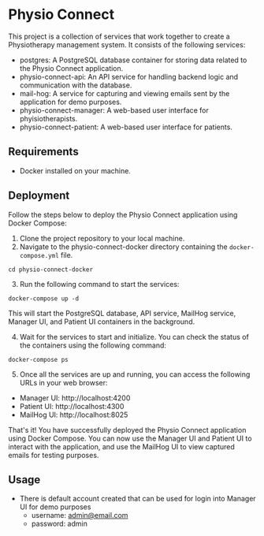 # Physio Connect

This project is a collection of services that work together to create a Physiotherapy management system. It consists of the following services:

-   postgres: A PostgreSQL database container for storing data related to the Physio Connect application.
-   physio-connect-api: An API service for handling backend logic and communication with the database.
-   mail-hog: A service for capturing and viewing emails sent by the application for demo purposes.
-   physio-connect-manager: A web-based user interface for phyisiotherapists.
-   physio-connect-patient: A web-based user interface for patients.

## Requirements

-   Docker installed on your machine.

## Deployment

Follow the steps below to deploy the Physio Connect application using Docker Compose:

1. Clone the project repository to your local machine.
2. Navigate to the physio-connect-docker directory containing the `docker-compose.yml` file.
```
cd physio-connect-docker
```
3. Run the following command to start the services:

```
docker-compose up -d
```

This will start the PostgreSQL database, API service, MailHog service, Manager UI, and Patient UI containers in the background.

4. Wait for the services to start and initialize. You can check the status of the containers using the following command:

```
docker-compose ps
```

5. Once all the services are up and running, you can access the following URLs in your web browser:

-   Manager UI: http://localhost:4200
-   Patient UI: http://localhost:4300
-   MailHog UI: http://localhost:8025

That's it! You have successfully deployed the Physio Connect application using Docker Compose. You can now use the Manager UI and Patient UI to interact with the application, and use the MailHog UI to view captured emails for testing purposes.

## Usage

-   There is default account created that can be used for login into Manager UI for demo purposes
    -   username: admin@email.com
    -   password: admin
